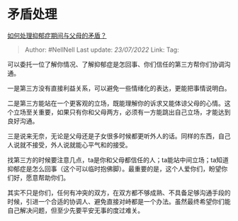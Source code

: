 # 矛盾处理
[如何处理抑郁症期间与父母的矛盾？](https://www.zhihu.com/question/543823963/answer/2579461654)

> Author: #NellNell
> Last update: *23/07/2022*
> Link:
> Tag:

可以委托一位了解你情况、了解抑郁症是怎回事、你们信任的第三方帮你们协调沟通。

一是第三方没有直接利益关系，可以避免一些情绪化的表达，更能把事情说明白。

二是第三方能站在一个更客观的立场，既能理解你的诉求又能体谅父母的心情。这个立场至关重要，如果只有你和父母两方，必须有一方能跳出自己立场，才能达到良好沟通。

三是说来无奈，无论是父母还是子女很多时候都更听外人的话。同样的东西，自己人说就不接受，外人说就能心平气和的接受。

找第三方的时候要注意几点，ta是你和父母都信任的人；ta能站中间立场；ta知道抑郁症是怎么回事（这个可以临时抱佛脚）。最重要的是，这个人爱你们，盼望你们好，愿意帮助你们。

其实不只是你们，任何有冲突的双方，在双方都不够成熟、不具备足够沟通手段的时候，引进一个合适的协调人、避免直接对峙都是一个办法。虽然最终希望你们能自己解决问题，但至少先要平安无事的度过难关。
